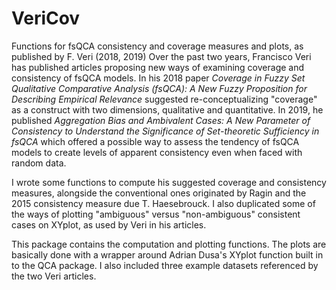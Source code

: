 # VeriCov
Functions for fsQCA consistency and coverage measures and plots, as published by F. Veri (2018, 2019)
Over the past two years, Francisco Veri has published articles proposing new ways of examining coverage and consistency of fsQCA models.
In his 2018 paper *Coverage in Fuzzy Set Qualitative Comparative Analysis (fsQCA): A New Fuzzy Proposition for Describing Empirical Relevance*
suggested re-conceptualizing "coverage" as a construct with two dimensions, qualitative and quantitative. In 2019, he published 
*Aggregation Bias and Ambivalent Cases: A New Parameter of Consistency to Understand the Significance of Set-theoretic Sufficiency in fsQCA*
which offered a possible way to assess the tendency of fsQCA models to create levels of apparent consistency even when faced with random data.

I wrote some functions to compute his suggested coverage and consistency measures, alongside the conventional ones originated by Ragin and 
the 2015 consistency measure due T. Haesebrouck. I also duplicated some of the ways of plotting "ambiguous" versus "non-ambiguous" consistent
cases on XYplot, as used by Veri in his articles. 

This package contains the computation and plotting functions. The plots are basically done with a wrapper around Adrian Dusa's XYplot function
built in to the QCA package. I also included three example datasets referenced by the two Veri articles.
